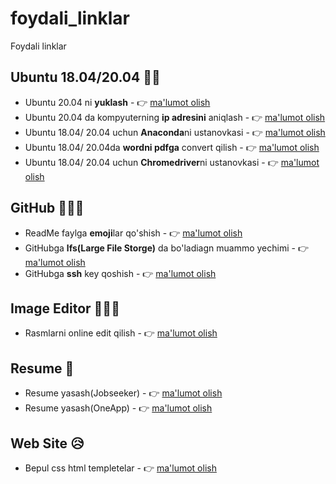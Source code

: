 # foydali_linklar
Foydali linklar


## Ubuntu 18.04/20.04 :man_playing_handball:
* Ubuntu  20.04 ni  **yuklash** - :point_right: [ma'lumot olish](https://ubuntu.com/download/desktop/thank-you?version=20.04.1&architecture=amd64)
* Ubuntu 20.04 da kompyuterning **ip adresini** aniqlash  - :point_right: [ma'lumot olish](https://linuxconfig.org/how-to-find-my-ip-address-on-ubuntu-20-04-focal-fossa-linux)
* Ubuntu 18.04/ 20.04 uchun **Anaconda**ni ustanovkasi - :point_right: [ma'lumot olish](https://www.cloudsigma.com/how-to-install-anaconda-on-ubuntu-18-04-in-six-simple-steps/)
* Ubuntu 18.04/ 20.04da **wordni pdfga** convert qilish - :point_right: [ma'lumot olish](https://fedingo.com/how-to-convert-docx-to-pdf-in-linux/)
* Ubuntu 18.04/ 20.04 uchun **Chromedriver**ni ustanovkasi - :point_right: [ma'lumot olish](https://skolo.online/documents/webscrapping/#pre-requisites)



## GitHub :family_man_girl_girl:
* ReadMe faylga **emoji**lar qo'shish - :point_right: [ma'lumot olish](https://github.com/ikatyang/emoji-cheat-sheet/blob/master/README.md)
* GitHubga **lfs(Large File Storge)** da bo'ladiagn muammo yechimi - :point_right: [ma'lumot olish](https://stackoverflow.com/questions/33330771/git-lfs-this-exceeds-githubs-file-size-limit-of-100-00-mb)
* GitHubga **ssh** key qoshish - :point_right: [ma'lumot olish](https://docs.github.com/en/authentication/connecting-to-github-with-ssh)


## Image Editor :family_man_girl_girl:
* Rasmlarni online edit qilish - :point_right: [ma'lumot olish](https://www.photopea.com/)


## Resume :cold_face:
* Resume yasash(Jobseeker) - :point_right: [ma'lumot olish](https://www.jobseeker.com/en)
* Resume yasash(OneApp) - :point_right: [ma'lumot olish](https://oneapp.ly/)


## Web Site :disappointed_relieved:
* Bepul css html templetelar - :point_right: [ma'lumot olish](https://www.free-css.com/free-css-templates)
